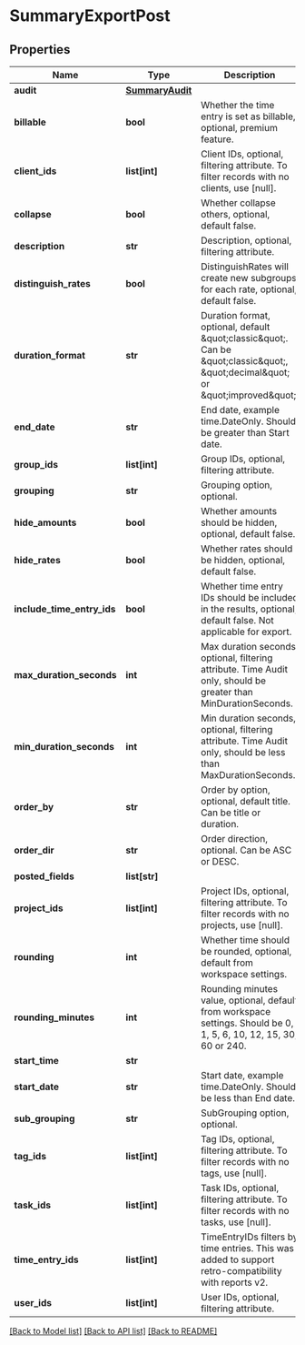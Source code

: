 # SummaryExportPost

## Properties

Name | Type | Description | Notes
------------ | ------------- | ------------- | -------------
**audit** | [**SummaryAudit**](SummaryAudit.md) |  | [optional] 
**billable** | **bool** | Whether the time entry is set as billable, optional, premium feature. | [optional] 
**client_ids** | **list[int]** | Client IDs, optional, filtering attribute. To filter records with no clients, use [null]. | [optional] 
**collapse** | **bool** | Whether collapse others, optional, default false. | [optional] 
**description** | **str** | Description, optional, filtering attribute. | [optional] 
**distinguish_rates** | **bool** | DistinguishRates will create new subgroups for each rate, optional, default false. | [optional] 
**duration_format** | **str** | Duration format, optional, default \&quot;classic\&quot;. Can be \&quot;classic\&quot;, \&quot;decimal\&quot; or \&quot;improved\&quot;. | [optional] 
**end_date** | **str** | End date, example time.DateOnly. Should be greater than Start date. | [optional] 
**group_ids** | **list[int]** | Group IDs, optional, filtering attribute. | [optional] 
**grouping** | **str** | Grouping option, optional. | [optional] 
**hide_amounts** | **bool** | Whether amounts should be hidden, optional, default false. | [optional] 
**hide_rates** | **bool** | Whether rates should be hidden, optional, default false. | [optional] 
**include_time_entry_ids** | **bool** | Whether time entry IDs should be included in the results, optional, default false. Not applicable for export. | [optional] 
**max_duration_seconds** | **int** | Max duration seconds, optional, filtering attribute. Time Audit only, should be greater than MinDurationSeconds. | [optional] 
**min_duration_seconds** | **int** | Min duration seconds, optional, filtering attribute. Time Audit only, should be less than MaxDurationSeconds. | [optional] 
**order_by** | **str** | Order by option, optional, default title. Can be title or duration. | [optional] 
**order_dir** | **str** | Order direction, optional. Can be ASC or DESC. | [optional] 
**posted_fields** | **list[str]** |  | [optional] 
**project_ids** | **list[int]** | Project IDs, optional, filtering attribute. To filter records with no projects, use [null]. | [optional] 
**rounding** | **int** | Whether time should be rounded, optional, default from workspace settings. | [optional] 
**rounding_minutes** | **int** | Rounding minutes value, optional, default from workspace settings. Should be 0, 1, 5, 6, 10, 12, 15, 30, 60 or 240. | [optional] 
**start_time** | **str** |  | [optional] 
**start_date** | **str** | Start date, example time.DateOnly. Should be less than End date. | [optional] 
**sub_grouping** | **str** | SubGrouping option, optional. | [optional] 
**tag_ids** | **list[int]** | Tag IDs, optional, filtering attribute. To filter records with no tags, use [null]. | [optional] 
**task_ids** | **list[int]** | Task IDs, optional, filtering attribute. To filter records with no tasks, use [null]. | [optional] 
**time_entry_ids** | **list[int]** | TimeEntryIDs filters by time entries. This was added to support retro-compatibility with reports v2. | [optional] 
**user_ids** | **list[int]** | User IDs, optional, filtering attribute. | [optional] 

[[Back to Model list]](../README.md#documentation-for-models) [[Back to API list]](../README.md#documentation-for-api-endpoints) [[Back to README]](../README.md)



